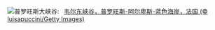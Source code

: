 ![](https://www.bing.com/th?id=OHR.VerdonCanyon_ZH-CN8872507857_UHD.jpg&w=1000)普罗旺斯大峡谷:&nbsp;&ensp;[韦尔东峡谷，普罗旺斯-阿尔卑斯-蓝色海岸，法国 (© luisapuccini/Getty Images)](https://www.bing.com/th?id=OHR.VerdonCanyon_ZH-CN8872507857_UHD.jpg)
<br><br/>

